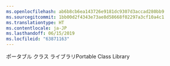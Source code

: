 ```yaml
---
ms.openlocfilehash: ab6b8cb6ea143726e9181dc9307d3accad280bb9
ms.sourcegitcommit: 1bb00d2f4343e73ae8d58668f02297a3cf10a4c1
ms.translationtype: HT
ms.contentlocale: ja-JP
ms.lasthandoff: 06/15/2019
ms.locfileid: "63871163"
---
```

<span data-ttu-id="6403e-101">ポータブル クラス ライブラリ</span><span class="sxs-lookup"><span data-stu-id="6403e-101">Portable Class Library</span></span>